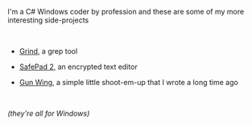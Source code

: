 I'm a C# Windows coder by profession and these are some of my more interesting side-projects

<br/>

- [Grind](grind), a grep tool

- [SafePad 2](safepad2), an encrypted text editor

- [Gun Wing](gunwing), a simple little shoot-em-up that I wrote a long time ago

<br/>

_(they're all for Windows)_


